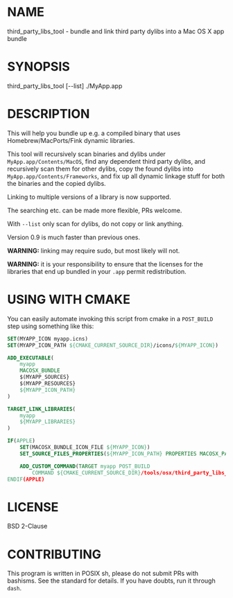 # NAME

third_party_libs_tool - bundle and link third party dylibs into a Mac OS X app bundle

# SYNOPSIS

third_party_libs_tool [--list] ./MyApp.app

# DESCRIPTION

This will help you bundle up e.g. a compiled binary that uses
Homebrew/MacPorts/Fink dynamic libraries.

This tool will recursively scan binaries and dylibs under
`MyApp.app/Contents/MacOS`, find any dependent third party dylibs, and
recursively scan them for other dylibs, copy the found dylibs into
`MyApp.app/Contents/Frameworks`, and fix up all dynamic linkage stuff for both
the binaries and the copied dylibs.

Linking to multiple versions of a library is now supported.

The searching etc. can be made more flexible, PRs welcome.

With `--list` only scan for dylibs, do not copy or link anything.

Version 0.9 is much faster than previous ones.

**WARNING:** linking may require sudo, but most likely will not.

**WARNING:** it is your responsibility to ensure that the licenses for the
libraries that end up bundled in your `.app` permit redistribution.

# USING WITH CMAKE

You can easily automate invoking this script from cmake in a `POST_BUILD` step
using something like this:

```cmake
SET(MYAPP_ICON myapp.icns)
SET(MYAPP_ICON_PATH ${CMAKE_CURRENT_SOURCE_DIR}/icons/${MYAPP_ICON})

ADD_EXECUTABLE(
    myapp
    MACOSX_BUNDLE
    $(MYAPP_SOURCES}
    $(MYAPP_RESOURCES}
    ${MYAPP_ICON_PATH}
)

TARGET_LINK_LIBRARIES(
    myapp
    ${MYAPP_LIBRARIES}
)

IF(APPLE)
    SET(MACOSX_BUNDLE_ICON_FILE ${MYAPP_ICON})
    SET_SOURCE_FILES_PROPERTIES(${MYAPP_ICON_PATH} PROPERTIES MACOSX_PACKAGE_LOCATION Resources)

    ADD_CUSTOM_COMMAND(TARGET myapp POST_BUILD
        COMMAND ${CMAKE_CURRENT_SOURCE_DIR}/tools/osx/third_party_libs_tool "$<TARGET_FILE_DIR:myapp>/../..")
ENDIF(APPLE)
```

# LICENSE

BSD 2-Clause

# CONTRIBUTING

This program is written in POSIX sh, please do not submit PRs with bashisms. See
the standard for details. If you have doubts, run it through `dash`.
